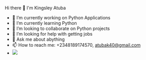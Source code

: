 Hi there 👋 I'm Kingsley Atuba

- 🔭 I’m currently working on Python Applications
- 🌱 I’m currently learning Python
- 👯 I’m looking to collaborate on Python projects
- 🤔 I’m looking for help with getting jobs
- 💬 Ask me about abything
- 📫 How to reach me: +2348189174570, atubak40@gmail.com
- <img src="https://github-readme-stats.vercel.app/api?username=atubak400&&show_icons=true&title_color=ffffff&icon_color=bb2acf&text_color=daf7dc&bg_color=151515">
